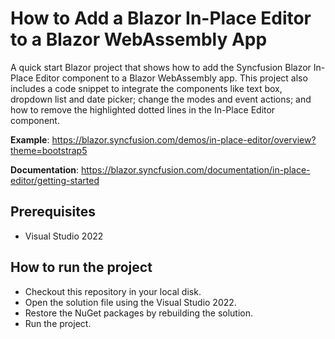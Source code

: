 # How to Add a Blazor In-Place Editor to a Blazor WebAssembly App

A quick start Blazor project that shows how to add the Syncfusion Blazor In-Place Editor component to a Blazor WebAssembly app. This project also includes a code snippet to integrate the components like text box, dropdown list and date picker; change the modes and event actions; and how to remove the highlighted dotted lines in the In-Place Editor component.

**Example**: https://blazor.syncfusion.com/demos/in-place-editor/overview?theme=bootstrap5

**Documentation**:  https://blazor.syncfusion.com/documentation/in-place-editor/getting-started  

## Prerequisites

* Visual Studio 2022

## How to run the project

* Checkout this repository in your local disk.
* Open the solution file using the Visual Studio 2022.
* Restore the NuGet packages by rebuilding the solution.
* Run the project.